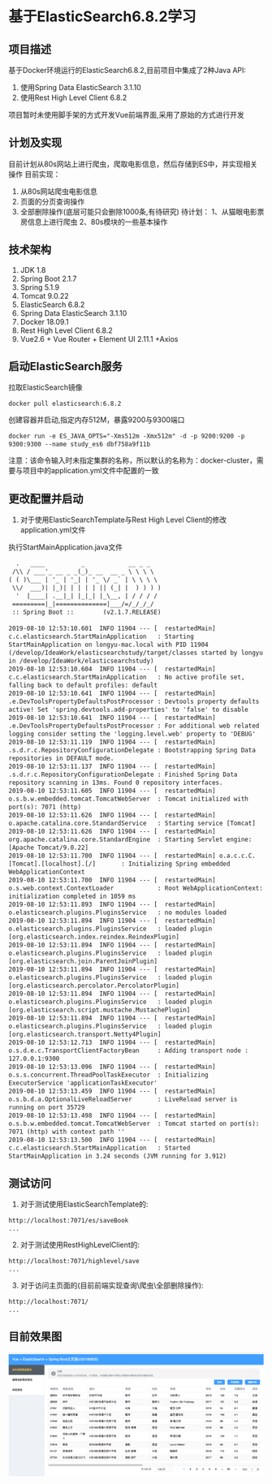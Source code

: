# 基于ElasticSearch6.8.2学习

## 项目描述
基于Docker环境运行的ElasticSearch6.8.2,目前项目中集成了2种Java API:
1. 使用Spring Data ElasticSearch 3.1.10
2. 使用Rest High Level Client 6.8.2

项目暂时未使用脚手架的方式开发Vue前端界面,采用了原始的方式进行开发


## 计划及实现
目前计划从80s网站上进行爬虫，爬取电影信息，然后存储到ES中，并实现相关操作
目前实现：
1. 从80s网站爬虫电影信息
2. 页面的分页查询操作
3. 全部删除操作(底层可能只会删除1000条,有待研究)
待计划：
1、从猫眼电影票房信息上进行爬虫
2、80s模块的一些基本操作


## 技术架构

1. JDK 1.8
2. Spring Boot 2.1.7
3. Spring 5.1.9
4. Tomcat 9.0.22
5. ElasticSearch 6.8.2
6. Spring Data ElasticSearch 3.1.10
7. Docker 18.09.1
8. Rest High Level Client 6.8.2
9. Vue2.6 + Vue Router + Element UI 2.11.1 +Axios

## 启动ElasticSearch服务

拉取ElasticSearch镜像
````
docker pull elasticsearch:6.8.2
````

创建容器并启动,指定内存512M，暴露9200与9300端口
````
docker run -e ES_JAVA_OPTS="-Xms512m -Xmx512m" -d -p 9200:9200 -p 9300:9300 --name study_es6 dbf758a9f11b
````
注意：该命令输入时未指定集群的名称，所以默认的名称为：docker-cluster，需要与项目中的application.yml文件中配置的一致


## 更改配置并启动

1. 对于使用ElasticSearchTemplate与Rest High Level Client的修改application.yml文件

执行StartMainApplication.java文件

````
  .   ____          _            __ _ _
 /\\ / ___'_ __ _ _(_)_ __  __ _ \ \ \ \
( ( )\___ | '_ | '_| | '_ \/ _` | \ \ \ \
 \\/  ___)| |_)| | | | | || (_| |  ) ) ) )
  '  |____| .__|_| |_|_| |_\__, | / / / /
 =========|_|==============|___/=/_/_/_/
 :: Spring Boot ::        (v2.1.7.RELEASE)

2019-08-10 12:53:10.601  INFO 11904 --- [  restartedMain] c.c.elasticsearch.StartMainApplication   : Starting StartMainApplication on longyu-mac.local with PID 11904 (/develop/IdeaWork/elasticsearchstudy/target/classes started by longyu in /develop/IdeaWork/elasticsearchstudy)
2019-08-10 12:53:10.604  INFO 11904 --- [  restartedMain] c.c.elasticsearch.StartMainApplication   : No active profile set, falling back to default profiles: default
2019-08-10 12:53:10.641  INFO 11904 --- [  restartedMain] .e.DevToolsPropertyDefaultsPostProcessor : Devtools property defaults active! Set 'spring.devtools.add-properties' to 'false' to disable
2019-08-10 12:53:10.641  INFO 11904 --- [  restartedMain] .e.DevToolsPropertyDefaultsPostProcessor : For additional web related logging consider setting the 'logging.level.web' property to 'DEBUG'
2019-08-10 12:53:11.119  INFO 11904 --- [  restartedMain] .s.d.r.c.RepositoryConfigurationDelegate : Bootstrapping Spring Data repositories in DEFAULT mode.
2019-08-10 12:53:11.137  INFO 11904 --- [  restartedMain] .s.d.r.c.RepositoryConfigurationDelegate : Finished Spring Data repository scanning in 13ms. Found 0 repository interfaces.
2019-08-10 12:53:11.605  INFO 11904 --- [  restartedMain] o.s.b.w.embedded.tomcat.TomcatWebServer  : Tomcat initialized with port(s): 7071 (http)
2019-08-10 12:53:11.626  INFO 11904 --- [  restartedMain] o.apache.catalina.core.StandardService   : Starting service [Tomcat]
2019-08-10 12:53:11.626  INFO 11904 --- [  restartedMain] org.apache.catalina.core.StandardEngine  : Starting Servlet engine: [Apache Tomcat/9.0.22]
2019-08-10 12:53:11.700  INFO 11904 --- [  restartedMain] o.a.c.c.C.[Tomcat].[localhost].[/]       : Initializing Spring embedded WebApplicationContext
2019-08-10 12:53:11.700  INFO 11904 --- [  restartedMain] o.s.web.context.ContextLoader            : Root WebApplicationContext: initialization completed in 1059 ms
2019-08-10 12:53:11.893  INFO 11904 --- [  restartedMain] o.elasticsearch.plugins.PluginsService   : no modules loaded
2019-08-10 12:53:11.894  INFO 11904 --- [  restartedMain] o.elasticsearch.plugins.PluginsService   : loaded plugin [org.elasticsearch.index.reindex.ReindexPlugin]
2019-08-10 12:53:11.894  INFO 11904 --- [  restartedMain] o.elasticsearch.plugins.PluginsService   : loaded plugin [org.elasticsearch.join.ParentJoinPlugin]
2019-08-10 12:53:11.894  INFO 11904 --- [  restartedMain] o.elasticsearch.plugins.PluginsService   : loaded plugin [org.elasticsearch.percolator.PercolatorPlugin]
2019-08-10 12:53:11.894  INFO 11904 --- [  restartedMain] o.elasticsearch.plugins.PluginsService   : loaded plugin [org.elasticsearch.script.mustache.MustachePlugin]
2019-08-10 12:53:11.894  INFO 11904 --- [  restartedMain] o.elasticsearch.plugins.PluginsService   : loaded plugin [org.elasticsearch.transport.Netty4Plugin]
2019-08-10 12:53:12.713  INFO 11904 --- [  restartedMain] o.s.d.e.c.TransportClientFactoryBean     : Adding transport node : 127.0.0.1:9300
2019-08-10 12:53:13.096  INFO 11904 --- [  restartedMain] o.s.s.concurrent.ThreadPoolTaskExecutor  : Initializing ExecutorService 'applicationTaskExecutor'
2019-08-10 12:53:13.459  INFO 11904 --- [  restartedMain] o.s.b.d.a.OptionalLiveReloadServer       : LiveReload server is running on port 35729
2019-08-10 12:53:13.498  INFO 11904 --- [  restartedMain] o.s.b.w.embedded.tomcat.TomcatWebServer  : Tomcat started on port(s): 7071 (http) with context path ''
2019-08-10 12:53:13.500  INFO 11904 --- [  restartedMain] c.c.elasticsearch.StartMainApplication   : Started StartMainApplication in 3.24 seconds (JVM running for 3.912)

````

## 测试访问

1. 对于测试使用ElasticSearchTemplate的:
````
http://localhost:7071/es/saveBook
...
````
2. 对于测试使用RestHighLevelClient的:
````
http://localhost:7071/highlevel/save
...
````
3. 对于访问主页面的(目前前端实现查询\爬虫\全部删除操作):
````
http://localhost:7071/
...
````
## 目前效果图
![Image text](./images/t1.png)

